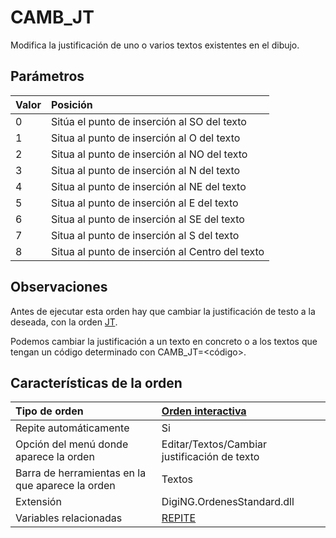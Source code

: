 # CAMB\_JT

Modifica la justificación de uno o varios textos existentes en el dibujo.

## Parámetros

| Valor | Posición |
| :--- | :--- |
| 0 | Sitúa el punto de inserción al SO del texto |
| 1 | Situa al punto de inserción al O del texto |
| 2 | Situa al punto de inserción al NO del texto |
| 3 | Situa al punto de inserción al N del texto |
| 4 | Situa al punto de inserción al NE del texto |
| 5 | Situa al punto de inserción al E del texto |
| 6 | Situa al punto de inserción al SE del texto |
| 7 | Situa al punto de inserción al S del texto |
| 8 | Situa al punto de inserción al Centro del texto |

## Observaciones

Antes de ejecutar esta orden hay que cambiar la justificación de testo a la deseada, con la orden [JT](/digi3d-net/referencia/ventana-de-dibujo/variables/j/jt.md).

Podemos cambiar la justificación a un texto en concreto o a los textos que tengan un código determinado con CAMB\_JT=&lt;código&gt;.

## Características de la orden

| Tipo de orden | [Orden interactiva](camb-jt.md) |
| :--- | :--- |
| Repite automáticamente | Si |
| Opción del menú donde aparece la orden | Editar/Textos/Cambiar justificación de texto |
| Barra de herramientas en la que aparece la orden | Textos |
| Extensión | DigiNG.OrdenesStandard.dll |
| Variables relacionadas | [REPITE](/digi3d-net/referencia/ventana-de-dibujo/variables/r/repite.md) |

